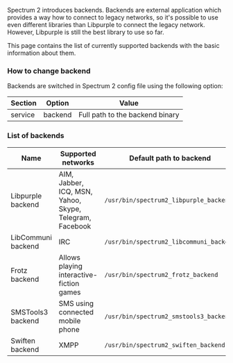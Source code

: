 Spectrum 2 introduces backends. Backends are external application which provides a way how to connect to legacy networks, so it's possible to use even different libraries than Libpurple to connect the legacy network. However, Libpurple is still the best library to use so far.

This page contains the list of currently supported backends with the basic information about them.

### How to change backend

Backends are switched in Spectrum 2 config file using the following option:

Section| Option| Value
-------|-------|------
service|backend|Full path to the backend binary

### List of backends

Name| Supported networks| Default path to backend
----|-------------------|-------------------------
Libpurple backend|AIM, Jabber, ICQ, MSN, Yahoo, Skype, Telegram, Facebook|`/usr/bin/spectrum2_libpurple_backend`
LibCommuni backend|IRC|`/usr/bin/spectrum2_libcommuni_backend`
Frotz backend|Allows playing interactive-fiction games|`/usr/bin/spectrum2_frotz_backend`
SMSTools3 backend|SMS using connected mobile phone|`/usr/bin/spectrum2_smstools3_backend`
Swiften backend|XMPP|`/usr/bin/spectrum2_swiften_backend`
